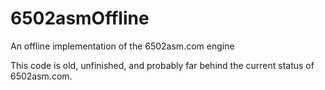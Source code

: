 6502asmOffline
==============

An offline implementation of the 6502asm.com engine

This code is old, unfinished, and probably far behind the current status of 6502asm.com.
